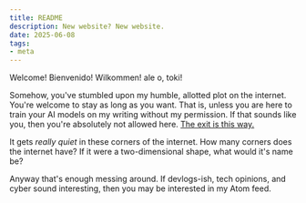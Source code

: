 ```yaml
---
title: README
description: New website? New website.
date: 2025-06-08
tags:
- meta
---
```


Welcome! Bienvenido! Wilkommen! ale o, toki!

Somehow, you've stumbled upon my humble, allotted plot on the internet. You're
welcome to stay as long as you want. That is, unless you are here to train
your AI models on my writing without my permission. If that sounds like you,
then you're absolutely not allowed here. [The exit is this way.](about:blank)

It gets *really quiet* in these corners of the internet. How many corners does
the internet have? If it were a two-dimensional shape, what would it's name be?

Anyway that's enough messing around. If devlogs-ish, tech opinions, and cyber
sound interesting, then you may be interested in my Atom feed.
